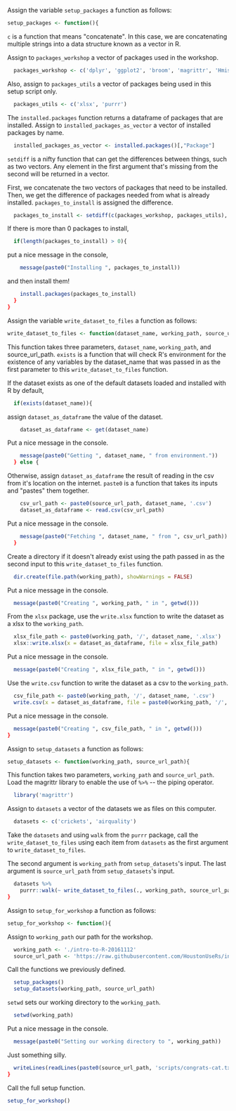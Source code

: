Assign the variable `setup_packages` a function as follows:


```r
setup_packages <- function(){
```

`c` is a function that means "concatenate".  In this case, we are concatenating multiple strings
into a data structure known as a vector in R.

Assign to `packages_workshop` a vector of packages used in the workshop.


```r
  packages_workshop <- c('dplyr', 'ggplot2', 'broom', 'magrittr', 'Hmisc')
```

Also, assign to `packages_utils` a vector of packages being used in this setup script only.


```r
  packages_utils <- c('xlsx', 'purrr')
```

The `installed.packages` function returns a dataframe of packages that are installed.
Assign to `installed_packages_as_vector` a vector of installed packages by name.


```r
  installed_packages_as_vector <- installed.packages()[,"Package"]
```

`setdiff` is a nifty function that can get the differences between things, such as two vectors.
Any element in the first argument that's missing from the second will be returned in a vector.

First, we concatenate the two vectors of packages that need to be installed.
Then, we get the difference of packages needed from what is already installed.
`packages_to_install` is assigned the difference.


```r
  packages_to_install <- setdiff(c(packages_workshop, packages_utils), installed_packages_as_vector)
```

If there is more than 0 packages to install,


```r
  if(length(packages_to_install) > 0){
```

put a nice message in the console,


```r
    message(paste0("Installing ", packages_to_install))
```

and then install them!


```r
    install.packages(packages_to_install)
  }
}
```

Assign the variable `write_dataset_to_files` a function as follows:


```r
write_dataset_to_files <- function(dataset_name, working_path, source_url_path) {
```

This function takes three parameters, `dataset_name`, `working_path`, and source_url_path.
`exists` is a function that will check R's environment for the existence of any variables
 by the dataset_name that was passed in as the first parameter to this `write_dataset_to_files` function.

If the dataset exists as one of the default datasets loaded and installed with R by default,


```r
  if(exists(dataset_name)){
```

assign `dataset_as_dataframe` the value of the dataset.


```r
    dataset_as_dataframe <- get(dataset_name)
```

Put a nice message in the console.


```r
    message(paste0("Getting ", dataset_name, " from environment."))
  } else {
```

Otherwise, assign `dataset_as_dataframe` the result of reading in the csv from it's location
on the internet.  `paste0` is a function that takes its inputs and "pastes" them together.


```r
    csv_url_path <- paste0(source_url_path, dataset_name, '.csv')
    dataset_as_dataframe <- read.csv(csv_url_path)
```

Put a nice message in the console.


```r
    message(paste0("Fetching ", dataset_name, " from ", csv_url_path))
  }
```

Create a directory if it doesn't already exist using the path passed in as the second input to
this `write_dataset_to_files` function.


```r
  dir.create(file.path(working_path), showWarnings = FALSE)
```

Put a nice message in the console.


```r
  message(paste0("Creating ", working_path, " in ", getwd()))
```

From the `xlsx` package, use the `write.xlsx` function to write the dataset as a xlsx to the
`working_path`.


```r
  xlsx_file_path <- paste0(working_path, '/', dataset_name, '.xlsx')
  xlsx::write.xlsx(x = dataset_as_dataframe, file = xlsx_file_path)
```

Put a nice message in the console.


```r
  message(paste0("Creating ", xlsx_file_path, " in ", getwd()))
```

Use the `write.csv` function to write the dataset as a csv to the `working_path`.


```r
  csv_file_path <- paste0(working_path, '/', dataset_name, '.csv')
  write.csv(x = dataset_as_dataframe, file = paste0(working_path, '/', dataset_name, '.csv'))
```

Put a nice message in the console.


```r
  message(paste0("Creating ", csv_file_path, " in ", getwd()))
}
```

Assign to `setup_datasets` a function as follows:


```r
setup_datasets <- function(working_path, source_url_path){
```

This function takes two parameters, `working_path` and `source_url_path`.
Load the magrittr library to enable the use of `%>%` -- the piping operator.


```r
  library('magrittr')
```

Assign to `datasets` a vector of the datasets we as files on this computer.


```r
  datasets <- c('crickets', 'airquality')
```

Take the `datasets`
and using `walk` from the `purrr` package,
call the `write_dataset_to_files` using each item from `datasets` as the first argument to
`write_dataset_to_files`.

The second argument is `working_path` from `setup_datasets`'s input.
The last argument is `source_url_path` from `setup_datasets`'s input.


```r
  datasets %>%
    purrr::walk(~ write_dataset_to_files(., working_path, source_url_path))
}
```

Assign to `setup_for_workshop` a function as follows:


```r
setup_for_workshop <- function(){
```

Assign to `working_path` our path for the workshop.


```r
  working_path <- './intro-to-R-20161112'
  source_url_path <- 'https://raw.githubusercontent.com/HoustonUseRs/intro-to-R-guide/master/'
```

Call the functions we previously defined.


```r
  setup_packages()
  setup_datasets(working_path, source_url_path)
```

`setwd` sets our working directory to the `working_path`.


```r
  setwd(working_path)
```

Put a nice message in the console.


```r
  message(paste0("Setting our working directory to ", working_path))
```

Just something silly.


```r
  writeLines(readLines(paste0(source_url_path, 'scripts/congrats-cat.txt')))
}
```

Call the full setup function.


```r
setup_for_workshop()
```

